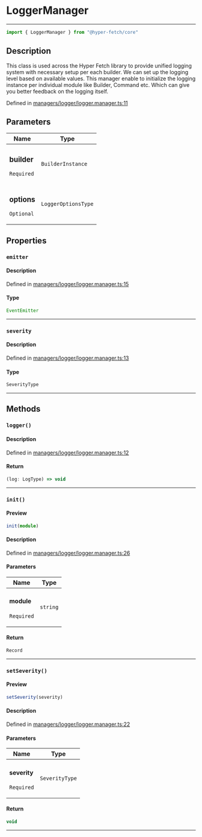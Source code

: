 

# LoggerManager

<div class="api-docs__separator" data-reactroot="">

---

</div><div class="api-docs__import" data-reactroot="">

```ts
import { LoggerManager } from "@hyper-fetch/core"
```

</div><div class="api-docs__section">

## Description

</div><div class="api-docs__description"><span class="api-docs__do-not-parse">

This class is used across the Hyper Fetch library to provide unified logging system with necessary setup per each builder.
We can set up the logging level based on available values. This manager enable to initialize the logging instance per individual module
like Builder, Command etc. Which can give you better feedback on the logging itself.

</span></div><p class="api-docs__definition">

Defined in [managers/logger/logger.manager.ts:11](https://github.com/BetterTyped/hyper-fetch/blob/c746dc1f/packages/core/src/managers/logger/logger.manager.ts#L11)

</p><div class="api-docs__section">

## Parameters

</div><div class="api-docs__parameters"><table><thead><tr><th>Name</th><th>Type</th></tr></thead><tbody><tr param-data="builder"><td class="api-docs__param-name required">

### builder 

`Required`

</td><td class="api-docs__param-type">

`BuilderInstance`

</td></tr><tr param-data="options"><td class="api-docs__param-name optional">

### options 

`Optional`

</td><td class="api-docs__param-type">

`LoggerOptionsType`

</td></tr></tbody></table></div><div class="api-docs__section">

## Properties

</div><div class="api-docs__properties"><div class="api-docs__property" property-data="emitter"><h3 class="api-docs__name">

### `emitter`

</h3><div class="api-docs__section">

#### Description

</div><div class="api-docs__description"><span class="api-docs__do-not-parse">



</span></div><p class="api-docs__definition">

Defined in [managers/logger/logger.manager.ts:15](https://github.com/BetterTyped/hyper-fetch/blob/c746dc1f/packages/core/src/managers/logger/logger.manager.ts#L15)

</p><div class="api-docs__section">

#### Type

</div><div class="api-docs__property-type">

```ts
EventEmitter
```

</div><hr/></div><div class="api-docs__property" property-data="severity"><h3 class="api-docs__name">

### `severity`

</h3><div class="api-docs__section">

#### Description

</div><div class="api-docs__description"><span class="api-docs__do-not-parse">



</span></div><p class="api-docs__definition">

Defined in [managers/logger/logger.manager.ts:13](https://github.com/BetterTyped/hyper-fetch/blob/c746dc1f/packages/core/src/managers/logger/logger.manager.ts#L13)

</p><div class="api-docs__section">

#### Type

</div><div class="api-docs__property-type">

```ts
SeverityType
```

</div><hr/></div></div><div class="api-docs__section">

## Methods

</div><div class="api-docs__methods"><div class="api-docs__method" method-data="logger"><h3 class="api-docs__name">

### `logger()`

</h3><div class="api-docs__section">

#### Description

</div><div class="api-docs__description"><span class="api-docs__do-not-parse">



</span></div><p class="api-docs__definition">

Defined in [managers/logger/logger.manager.ts:12](https://github.com/BetterTyped/hyper-fetch/blob/c746dc1f/packages/core/src/managers/logger/logger.manager.ts#L12)

</p><div class="api-docs__section">

#### Return

</div><div class="api-docs__returns">

```ts
(log: LogType) => void
```

</div><hr/></div><div class="api-docs__method" method-data="init"><h3 class="api-docs__name">

### `init()`

</h3><div class="api-docs__section">

#### Preview

</div><div class="api-docs__preview fn">

```ts
init(module)
```

</div><div class="api-docs__section">

#### Description

</div><div class="api-docs__description"><span class="api-docs__do-not-parse">



</span></div><p class="api-docs__definition">

Defined in [managers/logger/logger.manager.ts:26](https://github.com/BetterTyped/hyper-fetch/blob/c746dc1f/packages/core/src/managers/logger/logger.manager.ts#L26)

</p><div class="api-docs__section">

#### Parameters

</div><div class="api-docs__parameters"><table><thead><tr><th>Name</th><th>Type</th></tr></thead><tbody><tr param-data="module"><td class="api-docs__param-name required">

#### module 

`Required`

</td><td class="api-docs__param-type">

`string`

</td></tr></tbody></table></div><div class="api-docs__section">

#### Return

</div><div class="api-docs__returns">

```ts
Record
```

</div><hr/></div><div class="api-docs__method" method-data="setSeverity"><h3 class="api-docs__name">

### `setSeverity()`

</h3><div class="api-docs__section">

#### Preview

</div><div class="api-docs__preview fn">

```ts
setSeverity(severity)
```

</div><div class="api-docs__section">

#### Description

</div><div class="api-docs__description"><span class="api-docs__do-not-parse">



</span></div><p class="api-docs__definition">

Defined in [managers/logger/logger.manager.ts:22](https://github.com/BetterTyped/hyper-fetch/blob/c746dc1f/packages/core/src/managers/logger/logger.manager.ts#L22)

</p><div class="api-docs__section">

#### Parameters

</div><div class="api-docs__parameters"><table><thead><tr><th>Name</th><th>Type</th></tr></thead><tbody><tr param-data="severity"><td class="api-docs__param-name required">

#### severity 

`Required`

</td><td class="api-docs__param-type">

`SeverityType`

</td></tr></tbody></table></div><div class="api-docs__section">

#### Return

</div><div class="api-docs__returns">

```ts
void
```

</div><hr/></div></div>